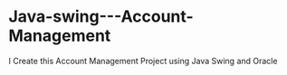 # Java-swing---Account-Management
I Create this Account Management Project using Java Swing and Oracle
